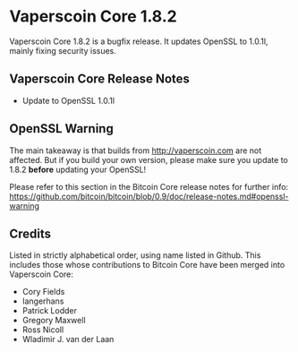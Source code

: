 # Vaperscoin Core 1.8.2

Vaperscoin Core 1.8.2 is a bugfix release. It updates OpenSSL to 1.0.1l, mainly fixing security issues.

## Vaperscoin Core Release Notes

* Update to OpenSSL 1.0.1l


## OpenSSL Warning

The main takeaway is that builds from http://vaperscoin.com are not affected. But if you build your own version,
please make sure you update to 1.8.2 **before** updating your OpenSSL!

Please refer to this section in the Bitcoin Core release notes for further info: https://github.com/bitcoin/bitcoin/blob/0.9/doc/release-notes.md#openssl-warning


## Credits

Listed in strictly alphabetical order, using name listed in Github. This
includes those whose contributions to Bitcoin Core have been merged
into Vaperscoin Core:

* Cory Fields
* langerhans
* Patrick Lodder
* Gregory Maxwell
* Ross Nicoll
* Wladimir J. van der Laan

